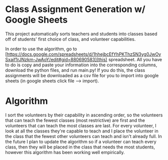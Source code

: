 # Class Assignment Generation w/ Google Sheets

This project automatically sorts teachers and students into classes based off of students' first choice of class, and volunteer capabilities.

In order to use the algorithm, go to [https://docs.google.com/spreadsheets/d/1hhejbcEfYhPKThzSN3yg0JwOySxaif1rJNzkm-JwAoY/edit#gid=880690583](this) spreadsheet. All you have to do is copy and paste your information into the corresponding columns, download the python files, and run main.py! If you do this, the class assignments will be downloaded as a csv file for you to import into google sheets (in google sheets click file --> import). 

# Algorithm 

I sort the volunteers by their capability in ascending order, so the volunteers that can teach the fewest classes (most restrictive) are first and the volunteers that can teach the most classes are last. For every volunteer, I look at all the classes they're capable to teach and I place the volunteer in the class that the fewest other volunteers can teach and isn't already full. In the future I plan to update the algorithm so if a volunteer can teach every class, then they will be placed in the class that needs the most students, however this algorithm has been working well empirically.
